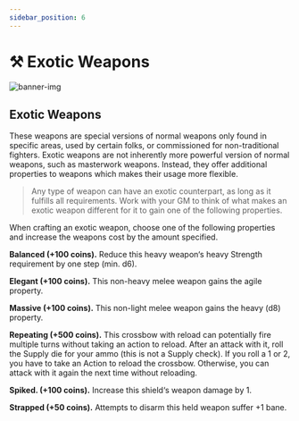 ```yaml
---
sidebar_position: 6
---
```


# ⚒️ Exotic Weapons

![banner-img](/img/banner/masterwork-exotic-weapons-banner.png)

## Exotic Weapons

These weapons are special versions of normal weapons only found in specific areas, used by certain folks, or commissioned for non-traditional fighters. Exotic weapons are not inherently more powerful version of normal weapons, such as masterwork weapons. Instead, they offer additional properties to weapons which makes their usage more flexible.

> Any type of weapon can have an exotic counterpart, as long as it fulfills all requirements. Work with your GM to think of what makes an exotic weapon different for it to gain one of the following properties.
>

When crafting an exotic weapon, choose one of the following properties and increase the weapons cost by the amount specified.

**Balanced (+100 coins).** Reduce this heavy weapon‘s heavy Strength requirement by one step (min. d6).

**Elegant (+100 coins).** This non-heavy melee weapon gains the agile property.

**Massive (+100 coins).** This non-light melee weapon gains the heavy (d8) property.

**Repeating (+500 coins).** This crossbow with reload can potentially fire multiple turns without taking an action to reload. After an attack with it, roll the Supply die for your ammo (this is not a Supply check). If you roll a 1 or 2, you have to take an Action to reload the crossbow. Otherwise, you can attack with it again the next time without reloading.

**Spiked. (+100 coins).** Increase this shield‘s weapon damage by 1.

**Strapped (+50 coins).** Attempts to disarm this held weapon suffer +1 bane.
